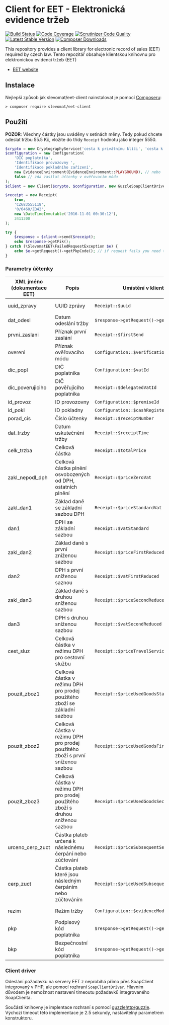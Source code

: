 # Client for EET - Elektronická evidence tržeb

[![Build Status](https://img.shields.io/travis/slevomat/eet-client/master.svg?style=flat-square)](https://travis-ci.org/slevomat/eet-client)
[![Code Coverage](https://img.shields.io/scrutinizer/coverage/g/slevomat/eet-client.svg?style=flat-square)](https://scrutinizer-ci.com/g/slevomat/eet-client/?branch=master)
[![Scrutinizer Code Quality](https://img.shields.io/scrutinizer/g/slevomat/eet-client.svg?style=flat-square)](https://scrutinizer-ci.com/g/slevomat/eet-client/?branch=master)
[![Latest Stable Version](https://img.shields.io/packagist/v/slevomat/eet-client.svg?style=flat-square)](https://packagist.org/packages/slevomat/eet-client)
[![Composer Downloads](https://img.shields.io/packagist/dt/slevomat/eet-client.svg?style=flat-square)](https://packagist.org/packages/slevomat/eet-client)

This repository provides a client library for electronic record of sales (EET) required by czech law.
Tento repozitář obsahuje klientskou knihovnu pro elektronickou evidenci tržeb (EET)

- [EET website](http://www.etrzby.cz)

## Instalace

Nejlepší způsob jak slevomat/eet-client nainstalovat je pomocí [Composeru](http://getcomposer.org/):

```
> composer require slevomat/eet-client
```

## Použití

**POZOR**: Všechny částky jsou uváděny v setinách měny. Tedy pokud chcete odeslat tržbu 55.5 Kč, vložíte do třídy `Receipt` hodnotu jako integer 5550.
```php
$crypto = new CryptographyService('cesta k privátnímu klíči', 'cesta k veřejnému klíči', 'heslo privátního klíče (nebo prázdný string pokud bez hesla)');
$configuration = new Configuration(
    'DIČ poplatníka',
    'Identifikace provozovny ',
    'Identifikace pokladního zařízení', 
    new EvidenceEnvironment(EvidenceEnvironment::PLAYGROUND), // nebo  new EvidenceEnvironment(EvidenceEnvironment::PRODUCTION) pro komunikaci s produkčním systémem
    false // zda zasílat účtenky v ověřovacím módu
);
$client = new Client($crypto, $configuration, new GuzzleSoapClientDriver(new \GuzzleHttp\Client()));

$receipt = new Receipt(
	true, 
	'CZ683555118',
	'0/6460/ZQ42',
	new \DateTimeImmutable('2016-11-01 00:30:12'),
    3411300
);

try {
    $response = $client->send($receipt);
    echo $response->getFik();
} catch (\SlevomatEET\FailedRequestException $e) {
    echo $e->getRequest()->getPkpCode(); // if request fails you need to print the PKP and BKP codes to receipt 
}
```

### Parametry účtenky

| XML jméno (dokumentace EET) | Popis                                                                           | Umístění v klientu                             | Poznámka               |
|-----------------------------|---------------------------------------------------------------------------------|------------------------------------------------|------------------------|
| uuid_zpravy                 | UUID zprávy                                                                     | `Receipt::$uuid`                               | automaticky generováno |
| dat_odesl                   | Datum odeslání tržby                                                            | `$response->getRequest()->getSendTime()`       | automaticky generováno |
| prvni_zaslani               | Příznak první zaslání                                                           | `Receipt::$firstSend`                          |                        |
| overeni                     | Příznak ověřovacího módu                                                        | `Configuration::$verificationMode`             | výchozí false          |
| dic_popl                    | DIČ poplatníka                                                                  | `Configuration::$vatId`                        |                        |
| dic_poverujiciho            | DIČ pověřujícího poplatníka                                                     | `Receipt::$delegatedVatId`                     |                        |
| id_provoz                   | ID provozovny                                                                   | `Configuration::$premiseId`                    |                        |
| id_pokl                     | ID pokladny                                                                     | `Configuration::$cashRegisterId`               |                        |
| porad_cis                   | Číslo účtenky                                                                   | `Receipt::$receiptNumber`                      |                        |
| dat_trzby                   | Datum uskutečnění tržby                                                         | `Receipt::$receiptTime`                        |                        |
| celk_trzba                  | Celková částka                                                                  | `Receipt::$totalPrice`                         |                        |
| zakl_nepodl_dph             | Celková částka plnění osvobozených od DPH, ostatních plnění                     | `Receipt::$priceZeroVat`                       |                        |
| zakl_dan1                   | Základ daně se základní sazbou DPH                                              | `Receipt::$priceStandardVat`                   |                        |
| dan1                        | DPH se základní sazbou                                                          | `Receipt::$vatStandard`                        |                        |
| zakl_dan2                   | Základ daně s první zníženou sazbou                                             | `Receipt::$priceFirstReducedVat`               |                        |
| dan2                        | DPH s první sníženou saznou                                                     | `Receipt::$vatFirstReduced`                    |                        |
| zakl_dan3                   | Základ daně s druhou sníženou sazbou                                            | `Receipt::$priceSecondReducedVat`              |                        |
| dan3                        | DPH s druhou sníženou sazbou                                                    | `Receipt::$vatSecondReduced`                   |                        |
| cest_sluz                   | Celková částka v režimu DPH pro cestovní službu                                 | `Receipt::$priceTravelService`                 |                        |
| pouzit_zboz1                | Celková částka v režimu DPH pro prodej použitého zboží se základní sazbou       | `Receipt::$priceUsedGoodsStandardVat`          |                        |
| pouzit_zboz2                | Celková částka v režimu DPH pro prodej použitého zboží s první sníženou sazbou  | `Receipt::$priceUsedGoodsFirstReduced`         |                        |
| pouzit_zboz3                | Celková částka v režimu DPH pro prodej použitého zboží s druhou sníženou sazbou | `Receipt::$priceUsedGoodsSecondReduced`        |                        |
| urceno_cerp_zuct            | Částka plateb určená k následnému čerpání nebo zúčtování                        | `Receipt::$priceSubsequentSettlement`          |                        |
| cerp_zuct                   | Částka plateb které jsou následným čerpáním nebo zúčtováním                     | `Receipt::$priceUsedSubsequentSettlement`      |                        |
| rezim                       | Režim tržby                                                                     | `Configuration::$evidenceMode`                 | výchozí bežný          |
| pkp                         | Podpisový kód poplatníka                                                        | `$response->getRequest()->getPkpCode()`        |                        |
| bkp                         | Bezpečnostní kód poplatníka                                                     | `$response->getRequest()->getBkpCode()`        |                        |

### Client driver

Odeslání požadavku na servery EET z neprobíhá přímo přes SoapClient integrovaný v PHP, ale pomocí rozhraní `SoapClientDriver`. Hlavním důvodem je 
nemožnost nastavení timeoutu požadavků integrovaného SoapClienta. 

Součástí knihovny je implentace rozhraní s pomocí [guzzlehttp/guzzle](https://packagist.org/packages/guzzlehttp/guzzle). Výchozí timeout této implementace 
je 2.5 sekundy, nastavitelný parametrem konstruktoru.
